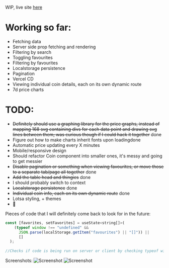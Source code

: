 WIP, live site [here](https://ars-futura-nextjs-crypto-tracker.vercel.app/)

# Working so far:

- Fetching data
- Server side prop fetching and rendering
- Filtering by search
- Toggling favourites
- Filtering by favourites
- Localstorage persistence
- Pagination
- Vercel CD
- Viewing individual coin details, each on its own dynamic route
- 7d price charts

# TODO:

- ~~Definitely should use a graphing library for the price graphs, instead of mapping 168 svg containing divs for each data point and drawing svg lines between them; was curious though if I could hack it together~~ done
- Figure out how to make charts inherit fonts upon loadingdone
- Automatic price updating every X minutes
- Mobile/responsive design
- Should refactor Coin component into smaller ones, it's messy and going to get messier
- ~~Disable pagination or something when viewing favourites, or move those to a separate tab/page all together~~ done
- ~~Add the table head and thingies~~ done
- I should probably switch to context
- ~~Localstorage persistence~~ done
- ~~Individual coin info, each on its own dynamic route~~ done
- Lotsa styling, + themes
- 🤔

Pieces of code that I will definitely come back to look for in the future:

```javascript
const [favorites, setFavorites] = useState<string[]>(
    (typeof window !== "undefined" &&
      JSON.parse(localStorage.getItem("favourites") || "[]")) ||
      []
  );
  
//Checks if code is being run on server or client by checking typeof window, needs to be in quotation for some reason, if "undefined", means server, short-circuits, goes to fallback "[]", if not, gets localstorage key, which returns null if it doesn't exist, again falling back to "[]"
```



Screenshots:
![Screenshot](https://i.imgur.com/gKXzbUQ.png)
![Screenshot](https://i.imgur.com/o815eBu.png)
